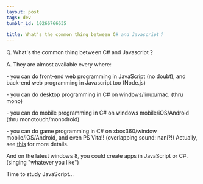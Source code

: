 ```yaml
---
layout: post
tags: dev
tumblr_id: 10266766635

title: What's the common thing between C# and Javascript？
---
```


<p>Q. What's the common thing between C# and Javascript？</p>&#13;
<p>A. They are almost available every where:</p>&#13;
<p>- you can do front-end web programming in JavaScript (no doubt), and back-end web programming in Javascript too (Node.js)</p>&#13;
<p>- you can do desktop programming in C# on windows/linux/mac. (thru mono)</p>&#13;
<p>- you can do mobile programming in C# on windows mobile/iOS/Android (thru monotouch/monodroid)</p>&#13;
<p>- you can do game programming in C# on xbox360/window mobile/iOS/Android, and even PS Vita!! (overlapping sound: nani?!) Actually, see <a target="_blank" href="http://www.fastchicken.co.nz/2011/09/15/c-its-just-not-portable/">this</a> for more details.</p>&#13;
<p><span>And on the latest windows 8, you could create apps in </span>JavaScript<span> or C#. (singing "whatever you like")</span></p>&#13;
<p>Time to study JavaScript...</p> 
